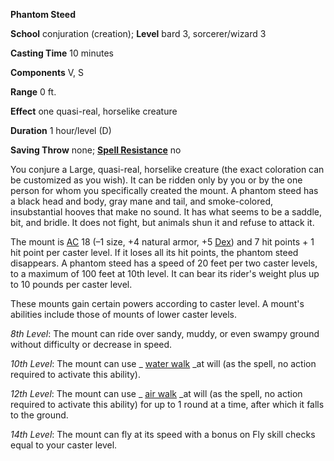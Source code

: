  **Phantom Steed**

**School** conjuration (creation); **Level** bard 3, sorcerer/wizard 3

**Casting Time** 10 minutes

**Components** V, S

**Range** 0 ft.

**Effect** one quasi-real, horselike creature

**Duration** 1 hour/level (D)

**Saving Throw** none; **[Spell Resistance](../glossary#_spell-resistance)** no

You conjure a Large, quasi-real, horselike creature (the exact coloration can be customized as you wish). It can be ridden only by you or by the one person for whom you specifically created the mount. A phantom steed has a black head and body, gray mane and tail, and smoke-colored, insubstantial hooves that make no sound. It has what seems to be a saddle, bit, and bridle. It does not fight, but animals shun it and refuse to attack it.

The mount is [AC](../combat#_armor-class) 18 (–1 size, +4 natural armor, +5 [Dex](../gettingStarted#_dexterity)) and 7 hit points + 1 hit point per caster level. If it loses all its hit points, the phantom steed disappears. A phantom steed has a speed of 20 feet per two caster levels, to a maximum of 100 feet at 10th level. It can bear its rider's weight plus up to 10 pounds per caster level.

These mounts gain certain powers according to caster level. A mount's abilities include those of mounts of lower caster levels.

_8th Level_: The mount can ride over sandy, muddy, or even swampy ground without difficulty or decrease in speed.

_10th Level_: The mount can use _ [water walk](waterWalk#_water-walk) _at will (as the spell, no action required to activate this ability).

_12th Level_: The mount can use _ [air walk](airWalk#_air-walk) _at will (as the spell, no action required to activate this ability) for up to 1 round at a time, after which it falls to the ground.

_14th Level_: The mount can fly at its speed with a bonus on Fly skill checks equal to your caster level.

